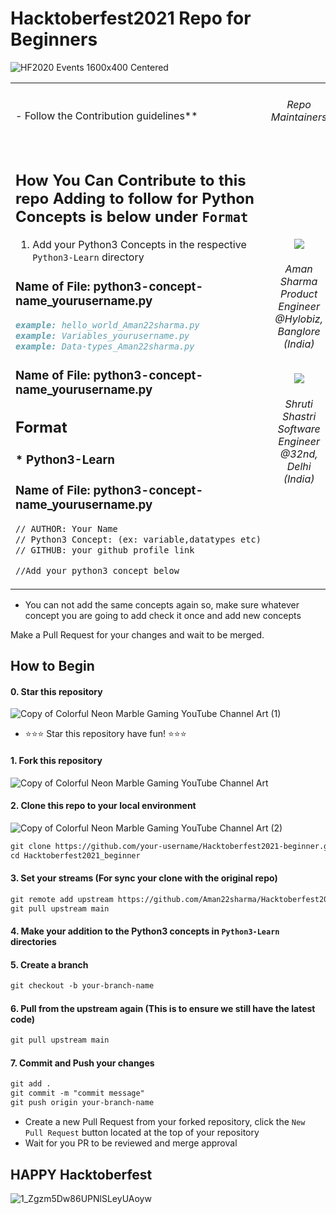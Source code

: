 # Hacktoberfest2021 Repo for Beginners

![HF2020 Events 1600x400 Centered](https://user-images.githubusercontent.com/40789486/135643400-72926541-6437-4ed6-b81a-77cfadbebafb.png)

<table>
  <tr>
    <td>- Follow the Contribution guidelines** </td>
    <td><h6 align="center">Repo Maintainers</h6></td>
  </tr>
  <tr>
    <td>

## How You Can Contribute to this repo Adding to follow for Python Concepts is below under `Format`

1. Add your Python3 Concepts in the respective `Python3-Learn` directory

### Name of File: python3-concept-name_yourusername.py

```markdown
example: hello_world_Aman22sharma.py
example: Variables_yourusername.py
example: Data-types_Aman22sharma.py
```

### Name of File: python3-concept-name_yourusername.py

## Format

### * Python3-Learn

### Name of File: python3-concept-name_yourusername.py

```markdown
// AUTHOR: Your Name
// Python3 Concept: (ex: variable,datatypes etc)
// GITHUB: your github profile link

//Add your python3 concept below
```

  </td>
  <td>
     <p align="center"><img align="center" src="https://user-images.githubusercontent.com/40789486/136264790-d0559d21-505f-4141-b41d-40486a4a61a9.jpg" /></p>
     <h6 align="center">Aman Sharma<br>Product Engineer<br>@Hylobiz, Banglore (India)</h6>
    <p align="center"><img align="center" src="https://user-images.githubusercontent.com/40789486/136265064-076243f0-51bb-4b78-b967-39ff25f4833d.png" /></p>
    <h6 align="center">Shruti Shastri<br>Software Engineer<br>@32nd, Delhi (India)</h6>
  </td>
</tr>
</table>

- You can not add the same concepts again so, make sure whatever concept you are going to add check it once and add new concepts

Make a Pull Request for your changes and wait to be merged.

## How to Begin

#### 0. Star this repository

![Copy of Colorful Neon Marble Gaming YouTube Channel Art (1)](https://user-images.githubusercontent.com/40789486/135642232-bfb074a4-fd32-4fa9-84d7-507f72fbaa2a.gif)

- :star::star::star: Star this repository have fun! :star::star::star:

#### 1. Fork this repository

![Copy of Colorful Neon Marble Gaming YouTube Channel Art](https://user-images.githubusercontent.com/40789486/135641797-e71ee5a7-7a4c-4130-8376-2ea2e8ea68e5.gif)

#### 2. Clone this repo to your local environment

![Copy of Colorful Neon Marble Gaming YouTube Channel Art (2)](https://user-images.githubusercontent.com/40789486/135642597-fde41ce7-13d3-4021-8350-7fee3f99ad31.gif)

```markdown
git clone https://github.com/your-username/Hacktoberfest2021-beginner.git
cd Hacktoberfest2021_beginner
```

#### 3. Set your streams (For sync your clone with the original repo)

```markdown
git remote add upstream https://github.com/Aman22sharma/Hacktoberfest2021_beginner.git
git pull upstream main
```

#### 4. Make your addition to the Python3 concepts in `Python3-Learn` directories

#### 5. Create a branch

```markdown
git checkout -b your-branch-name
```

#### 6. Pull from the upstream again (This is to ensure we still have the latest code)

```markdown
git pull upstream main
```

#### 7. Commit and Push your changes

```markdown
git add .
git commit -m "commit message"
git push origin your-branch-name
```

- Create a new Pull Request from your forked repository, click the `New Pull Request` button located at the top of your repository
- Wait for you PR to be reviewed and merge approval

<!-- # Format

### * Python3-Learn
### Name of File: python3-concept-name_yourusername.py

```markdown
// AUTHOR: Your Name
// Python3 Concept: your python3 concept that you want to add (ex: variable,datatypes etc)
// GITHUB: your github profile link

//Add your python3 concept below
``` -->

## HAPPY Hacktoberfest

![1_Zgzm5Dw86UPNlSLeyUAoyw](https://user-images.githubusercontent.com/40789486/94897225-cfac6580-04ac-11eb-9e58-79d821976848.gif)
